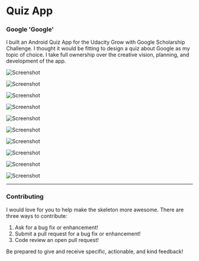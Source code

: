 <h1> Quiz App </h1>

<h3> Google 'Google' </h3>

<p> I built an Android Quiz App for the Udacity Grow with Google Scholarship Challenge. 
I thought it would be fitting to design a quiz about Google as my topic of choice.
I take full ownership over the creative vision, planning, and development of the app. </p>

![Screenshot](public/1.png)

![Screenshot](public/2.png)

![Screenshot](public/3.png)

![Screenshot](public/4.png)

![Screenshot](public/5.png)

![Screenshot](public/6.png)

![Screenshot](public/7.png)

![Screenshot](public/8.png)

![Screenshot](public/9.png)

![Screenshot](public/10.png)


<hr>

### Contributing

I would love for you to help make the skeleton more awesome. There are three ways to contribute:

1. Ask for a bug fix or enhancement!
2. Submit a pull request for a bug fix or enhancement!
3. Code review an open pull request!

Be prepared to give and receive specific, actionable, and kind feedback!
